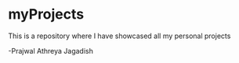 # myProjects
This is a repository where I have showcased all my personal projects

-Prajwal Athreya Jagadish
